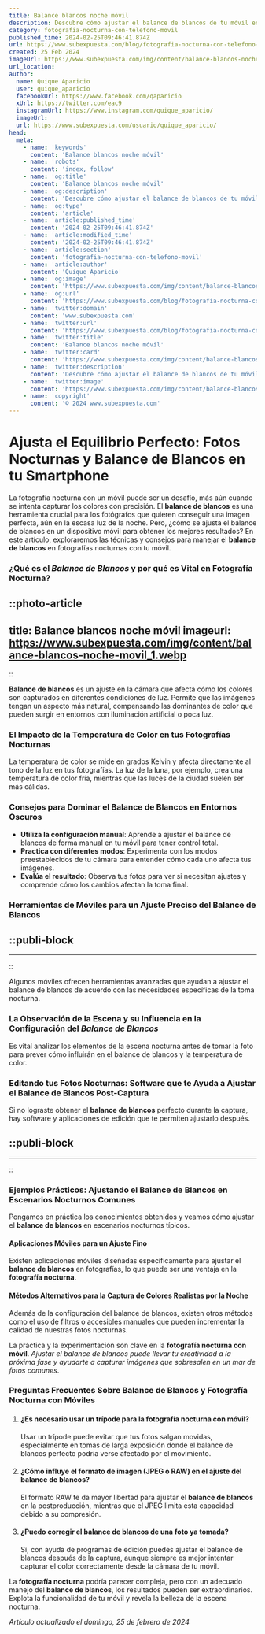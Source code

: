 ```yaml
---
title: Balance blancos noche móvil
description: Descubre cómo ajustar el balance de blancos de tu móvil en la noche para fotografías perfectas. Consejos fáciles y efectivos para capturas ideales.
category: fotografia-nocturna-con-telefono-movil
published_time: 2024-02-25T09:46:41.874Z
url: https://www.subexpuesta.com/blog/fotografia-nocturna-con-telefono-movil/balance-blancos-noche-movil
created: 25 Feb 2024
imageUrl: https://www.subexpuesta.com/img/content/balance-blancos-noche-movil_1.webp
url_location:
author:
  name: Quique Aparicio
  user: quique_aparicio
  facebookUrl: https://www.facebook.com/qaparicio
  xUrl: https://twitter.com/eac9
  instagramUrl: https://www.instagram.com/quique_aparicio/
  imageUrl: 
  url: https://www.subexpuesta.com/usuario/quique_aparicio/
head:
  meta:
    - name: 'keywords'
      content: 'Balance blancos noche móvil'
    - name: 'robots'
      content: 'index, follow'
    - name: 'og:title'
      content: 'Balance blancos noche móvil'
    - name: 'og:description'
      content: 'Descubre cómo ajustar el balance de blancos de tu móvil en la noche para fotografías perfectas. Consejos fáciles y efectivos para capturas ideales.'
    - name: 'og:type'
      content: 'article'
    - name: 'article:published_time'
      content: '2024-02-25T09:46:41.874Z'
    - name: 'article:modified_time'
      content: '2024-02-25T09:46:41.874Z'
    - name: 'article:section'
      content: 'fotografia-nocturna-con-telefono-movil'
    - name: 'article:author'
      content: 'Quique Aparicio'
    - name: 'og:image'
      content: 'https://www.subexpuesta.com/img/content/balance-blancos-noche-movil_1.webp'
    - name: 'og:url'
      content: 'https://www.subexpuesta.com/blog/fotografia-nocturna-con-telefono-movil/balance-blancos-noche-movil'
    - name: 'twitter:domain'
      content: 'www.subexpuesta.com'
    - name: 'twitter:url'
      content: 'https://www.subexpuesta.com/blog/fotografia-nocturna-con-telefono-movil/balance-blancos-noche-movil'
    - name: 'twitter:title'
      content: 'Balance blancos noche móvil'
    - name: 'twitter:card'
      content: 'https://www.subexpuesta.com/img/content/balance-blancos-noche-movil_1.webp'
    - name: 'twitter:description'
      content: 'Descubre cómo ajustar el balance de blancos de tu móvil en la noche para fotografías perfectas. Consejos fáciles y efectivos para capturas ideales.'
    - name: 'twitter:image'
      content: 'https://www.subexpuesta.com/img/content/balance-blancos-noche-movil_1.webp'
    - name: 'copyright'
      content: '© 2024 www.subexpuesta.com'
---
```

# Ajusta el Equilibrio Perfecto: Fotos Nocturnas y Balance de Blancos en tu Smartphone

La fotografía nocturna con un móvil puede ser un desafío, más aún cuando se intenta capturar los colores con precisión. El **balance de blancos** es una herramienta crucial para los fotógrafos que quieren conseguir una imagen perfecta, aún en la escasa luz de la noche. Pero, ¿cómo se ajusta el balance de blancos en un dispositivo móvil para obtener los mejores resultados? En este artículo, exploraremos las técnicas y consejos para manejar el **balance de blancos** en fotografías nocturnas con tu móvil.

### ¿Qué es el *Balance de Blancos* y por qué es Vital en Fotografía Nocturna?


::photo-article
---
title: Balance blancos noche móvil
imageurl: https://www.subexpuesta.com/img/content/balance-blancos-noche-movil_1.webp
---
::



**Balance de blancos** es un ajuste en la cámara que afecta cómo los colores son capturados en diferentes condiciones de luz. Permite que las imágenes tengan un aspecto más natural, compensando las dominantes de color que pueden surgir en entornos con iluminación artificial o poca luz.

### El Impacto de la Temperatura de Color en tus Fotografías Nocturnas

La temperatura de color se mide en grados Kelvin y afecta directamente al tono de la luz en tus fotografías. La luz de la luna, por ejemplo, crea una temperatura de color fría, mientras que las luces de la ciudad suelen ser más cálidas.

### Consejos para Dominar el Balance de Blancos en Entornos Oscuros

- **Utiliza la configuración manual**: Aprende a ajustar el balance de blancos de forma manual en tu móvil para tener control total.
- **Practica con diferentes modos**: Experimenta con los modos preestablecidos de tu cámara para entender cómo cada uno afecta tus imágenes.
- **Evalúa el resultado**: Observa tus fotos para ver si necesitan ajustes y comprende cómo los cambios afectan la toma final.

### Herramientas de Móviles para un Ajuste Preciso del Balance de Blancos


  ::publi-block
  ---
  ---
  ::
  
  

Algunos móviles ofrecen herramientas avanzadas que ayudan a ajustar el balance de blancos de acuerdo con las necesidades específicas de la toma nocturna.

### La Observación de la Escena y su Influencia en la Configuración del *Balance de Blancos*

Es vital analizar los elementos de la escena nocturna antes de tomar la foto para prever cómo influirán en el balance de blancos y la temperatura de color.

### Editando tus Fotos Nocturnas: Software que te Ayuda a Ajustar el Balance de Blancos Post-Captura

Si no lograste obtener el **balance de blancos** perfecto durante la captura, hay software y aplicaciones de edición que te permiten ajustarlo después.


  ::publi-block
  ---
  ---
  ::
  
  

### Ejemplos Prácticos: Ajustando el Balance de Blancos en Escenarios Nocturnos Comunes

Pongamos en práctica los conocimientos obtenidos y veamos cómo ajustar el **balance de blancos** en escenarios nocturnos típicos.

#### Aplicaciones Móviles para un Ajuste Fino

Existen aplicaciones móviles diseñadas específicamente para ajustar el **balance de blancos** en fotografías, lo que puede ser una ventaja en la **fotografía nocturna**.

#### Métodos Alternativos para la Captura de Colores Realistas por la Noche

Además de la configuración del balance de blancos, existen otros métodos como el uso de filtros o accesibles manuales que pueden incrementar la calidad de nuestras fotos nocturnas.

La práctica y la experimentación son clave en la **fotografía nocturna con móvil**. *Ajustar el balance de blancos puede llevar tu creatividad a la próxima fase y ayudarte a capturar imágenes que sobresalen en un mar de fotos comunes*.

### Preguntas Frecuentes Sobre Balance de Blancos y Fotografía Nocturna con Móviles

1. #### ¿Es necesario usar un trípode para la fotografía nocturna con móvil?

   Usar un trípode puede evitar que tus fotos salgan movidas, especialmente en tomas de larga exposición donde el balance de blancos perfecto podría verse afectado por el movimiento.

2. #### ¿Cómo influye el formato de imagen (JPEG o RAW) en el ajuste del balance de blancos?

   El formato RAW te da mayor libertad para ajustar el **balance de blancos** en la postproducción, mientras que el JPEG limita esta capacidad debido a su compresión.

3. #### ¿Puedo corregir el balance de blancos de una foto ya tomada?

   Sí, con ayuda de programas de edición puedes ajustar el balance de blancos después de la captura, aunque siempre es mejor intentar capturar el color correctamente desde la cámara de tu móvil.

La **fotografía nocturna** podría parecer compleja, pero con un adecuado manejo del **balance de blancos**, los resultados pueden ser extraordinarios. Explota la funcionalidad de tu móvil y revela la belleza de la escena nocturna.

_Artículo actualizado el domingo, 25 de febrero de 2024_